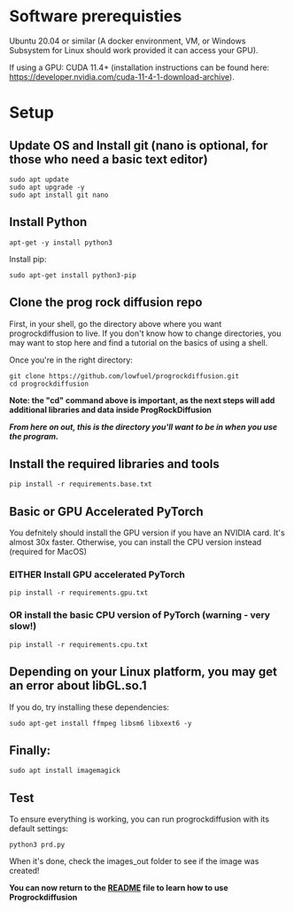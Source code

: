 # Software prerequisties

Ubuntu 20.04 or similar (A docker environment, VM, or Windows Subsystem for Linux should work provided it can access your GPU).

If using a GPU: CUDA 11.4+ (installation instructions can be found here: https://developer.nvidia.com/cuda-11-4-1-download-archive).

# Setup
## Update OS and Install git (nano is optional, for those who need a basic text editor)
```
sudo apt update
sudo apt upgrade -y
sudo apt install git nano
```

## Install Python
```
apt-get -y install python3
```

Install pip:
```
sudo apt-get install python3-pip
```

## Clone the prog rock diffusion repo
First, in your shell, go the directory above where you want progrockdiffusion to live. 
If you don't know how to change directories, you may want to stop here and find a tutorial on the basics of using a shell.

Once you're in the right directory:
```
git clone https://github.com/lowfuel/progrockdiffusion.git
cd progrockdiffusion
```
**Note: the "cd" command above is important, as the next steps will add additional libraries and data inside ProgRockDiffusion**

***From here on out, this is the directory you'll want to be in when you use the program.***

## Install the required libraries and tools
```
pip install -r requirements.base.txt
```

## Basic or GPU Accelerated PyTorch
You defnitely should install the GPU version if you have an NVIDIA card. It's almost 30x faster.
Otherwise, you can install the CPU version instead (required for MacOS)

### EITHER Install GPU accelerated PyTorch
```
pip install -r requirements.gpu.txt
```

### OR install the basic CPU version of PyTorch (warning - very slow!)
```
pip install -r requirements.cpu.txt
```

## Depending on your Linux platform, you may get an error about libGL.so.1
If you do, try installing these dependencies:
```
sudo apt-get install ffmpeg libsm6 libxext6 -y
```

## Finally:
```
sudo apt install imagemagick
```

## Test
To ensure everything is working, you can run progrockdiffusion with its default settings:
```
python3 prd.py
```
When it's done, check the images_out folder to see if the image was created!

**You can now return to the [README](README.md) file to learn how to use Progrockdiffusion**
